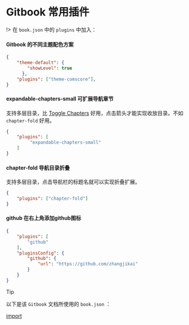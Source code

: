 # Gitbook 常用插件

!> 在 `book.json` 中的 `plugins` 中加入：



#### Gitbook 的不同主题配色方案

```json
{
    "theme-default": {
        "showLevel": true
      },
	"plugins": ["theme-comscore"],
}
```

#### expandable-chapters-small 可扩展导航章节

支持多层目录，比 [Toggle Chapters](https://plugins.gitbook.com/plugin/toggle-chapters) 好用，点击箭头才能实现收放目录。不如 `chapter-fold` 好用。

```json
{
    "plugins": [
         "expandable-chapters-small"
    ]
}
```

#### chapter-fold 导航目录折叠

支持多层目录，点击导航栏的标题名就可以实现折叠扩展。

```json
{
    "plugins": ["chapter-fold"]
}
```

#### github 在右上角添加github图标

```json
{
    "plugins": [ 
        "github" 
    ],
    "pluginsConfig": {
        "github": {
            "url": "https://github.com/zhangjikai"
        }
    }
}
```


> [!TIP]
>
> 以下是该 `Gitbook` 文档所使用的 `book.json` ：

[import](../book.json)



